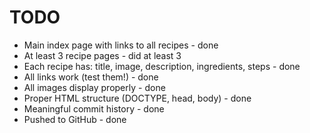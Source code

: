 # TODO
- Main index page with links to all recipes - done
- At least 3 recipe pages - did at least 3
- Each recipe has: title, image, description, ingredients, steps - done
- All links work (test them!) - done
- All images display properly - done
- Proper HTML structure (DOCTYPE, head, body) - done
- Meaningful commit history - done
- Pushed to GitHub - done